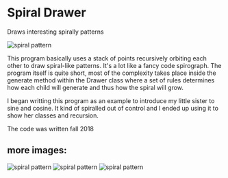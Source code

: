# Spiral Drawer
Draws interesting spirally patterns

![spiral pattern](https://i.imgur.com/c9f087N.png)

This program basically uses a stack of points recursively orbiting each other to draw spiral-like patterns. It's a lot like a fancy code spirograph. The program itself is quite short, most of the complexity takes place inside the generate method within the Drawer class where a set of rules determines how each child will generate and thus how the spiral will grow.

I began writting this program as an example to introduce my little sister to sine and cosine. It kind of spiralled out of control and I ended up using it to show her classes and recursion.

The code was written fall 2018

## more images:
![spiral pattern](https://i.imgur.com/eUWdLEi.png)
![spiral pattern](https://i.imgur.com/czi9djG.png)
![spiral pattern](https://i.imgur.com/Y5q6Zev.png)
